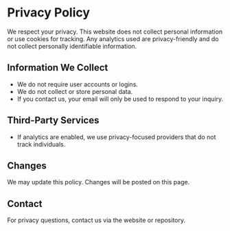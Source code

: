 # Privacy Policy

We respect your privacy. This website does not collect personal information or use cookies for tracking. Any analytics used are privacy-friendly and do not collect personally identifiable information.

## Information We Collect

- We do not require user accounts or logins.
- We do not collect or store personal data.
- If you contact us, your email will only be used to respond to your inquiry.

## Third-Party Services

- If analytics are enabled, we use privacy-focused providers that do not track individuals.

## Changes

We may update this policy. Changes will be posted on this page.

## Contact

For privacy questions, contact us via the website or repository.
